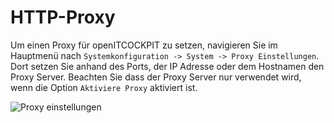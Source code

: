 # HTTP-Proxy

Um einen Proxy für openITCOCKPIT zu setzen, navigieren Sie im Hauptmenü nach `Systemkonfiguration -> System -> Proxy Einstellungen`.
Dort setzen Sie anhand des Ports, der IP Adresse oder dem Hostnamen den Proxy Server. 
Beachten Sie dass der Proxy Server nur verwendet wird, wenn die Option `Aktiviere Proxy` aktiviert ist.

![Proxy einstellungen](/images/proxy-settings.png)